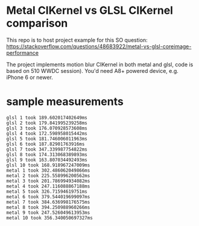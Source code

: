 # Metal CIKernel vs GLSL CIKernel comparison

This repo is to host project example for this SO question: https://stackoverflow.com/questions/48683922/metal-vs-glsl-coreimage-performance

The project implements motion blur CIKernel in both metal and glsl, code is based on 510 WWDC session).
You'd need A8+ powered device, e.g. iPhone 6 or newer.

# sample measurements 

    glsl 1 took 189.602017402649ms
    glsl 2 took 179.841995239258ms
    glsl 3 took 176.070928573608ms
    glsl 4 took 172.598958015442ms
    glsl 5 took 181.746006011963ms
    glsl 6 took 187.82901763916ms
    glsl 7 took 347.339987754822ms
    glsl 8 took 174.313068389893ms
    glsl 9 took 163.807034492493ms
    glsl 10 took 168.918967247009ms
    metal 1 took 302.486062049866ms
    metal 2 took 225.558996200562ms
    metal 3 took 201.786994934082ms
    metal 4 took 247.116088867188ms
    metal 5 took 326.71594619751ms
    metal 6 took 379.544019699097ms
    metal 7 took 384.636998176575ms
    metal 8 took 394.250988960266ms
    metal 9 took 247.526049613953ms
    metal 10 took 356.340050697327ms
